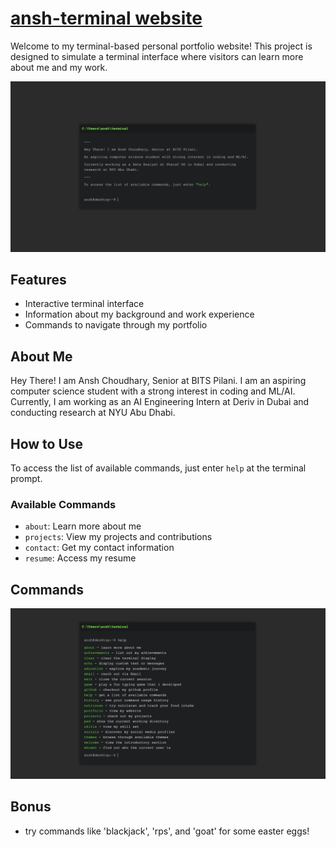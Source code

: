 # [ansh-terminal website](https://ansh-terminal.vercel.app/)

Welcome to my terminal-based personal portfolio website! This project is designed to simulate a terminal interface where visitors can learn more about me and my work.

![Landing Page](https://github.com/AnshChoudhary/ansh-terminal/blob/main/images/main.png)

## Features

- Interactive terminal interface
- Information about my background and work experience
- Commands to navigate through my portfolio

## About Me

Hey There! I am Ansh Choudhary, Senior at BITS Pilani. I am an aspiring computer science student with a strong interest in coding and ML/AI. Currently, I am working as an AI Engineering Intern at Deriv in Dubai and conducting research at NYU Abu Dhabi.

## How to Use

To access the list of available commands, just enter `help` at the terminal prompt.

### Available Commands

- `about`: Learn more about me
- `projects`: View my projects and contributions
- `contact`: Get my contact information
- `resume`: Access my resume

## Commands 

![Commands](https://github.com/AnshChoudhary/ansh-terminal/blob/main/images/help.png)

## Bonus
- try commands like 'blackjack', 'rps', and 'goat' for some easter eggs!

